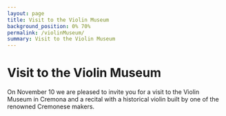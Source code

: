 ```yaml
---
layout: page
title: Visit to the Violin Museum
background_position: 0% 70%
permalink: /violinMuseum/
summary: Visit to the Violin Museum
---
```


# Visit to the Violin Museum
On November 10 we are pleased to invite you for a visit to the Violin Museum in Cremona and a recital with a historical violin built by one of the renowned Cremonese makers.



